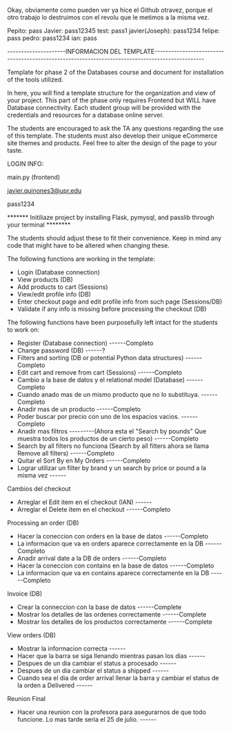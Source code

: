 Okay, obviamente como pueden ver ya hice el Github otravez, porque el otro trabajo lo destruimos con el revolu que le metimos a la misma vez.




Pepito: pass
Javier: pass12345
test: pass1
javier(Joseph): pass1234
felipe: pass
pedro: pass1234
ian: pass


---------------------INFORMACION DEL TEMPLATE------------------------------------------------------------------------------------------------


Template for phase 2 of the Databases course and document for installation of the tools utilized.

In here, you will find a template structure for the organization and view of your project. This part of the phase only requires Frontend but WILL have Database connectivity. Each student group will be provided with the credentials and resources for a database online server.

The students are encouraged to ask the TA any questions regarding the use of this template. The students must also develop their unique eCommerce site themes and products. Feel free to alter the design of the page to your taste.



LOGIN INFO:

main.py (frontend)

javier.quinones3@upr.edu

pass1234


******* Initiliaze project by installing Flask, pymysql, and passlib through your terminal ********



The students should adjust these to fit their convenience. Keep in mind any code that might have to be altered when changing these.


The following functions are working in the template:

* Login (Database connection)
* View products (DB)
* Add products to cart (Sessions)
* View/edit profile info (DB)
* Enter checkout page and edit profile info from such page (Sessions/DB)
* Validate if any info is missing before processing the checkout (DB)


The following functions have been purposefully left intact for the students to work on:

* Register (Database connection)                                                                                                                                                        ------Completo
* Change password (DB)                                                                                                                                                                  ------?
* Filters and sorting (DB or potential Python data structures)                                                                                                                          ------Completo
* Edit cart and remove from cart (Sessions)                                                                                                                                             ------Completo
* Cambio a la base de datos y el relational model (Database)                                                                                                                            ------Completo
* Cuando anado mas de un mismo producto que no lo substituya.                                                                                                                           ------Completo
* Anadir mas de un producto                                                                                                                                                             ------Completo
* Poder buscar por precio con uno de los espacios vacios.                                                                                                                               ------Completo
* Anadir mas filtros ---------(Ahora esta el "Search by pounds" Que muestra todos los productos de un cierto peso)                                                                      ------Completo
* Search by all filters no funciona (Search by all filters ahora se llama Remove all filters)                                                                                           ------Completo
* Quitar el Sort By en My Orders                                                                                                                                                        ------Completo
* Lograr utilizar un filter by brand y un search by price or pound a la misma vez                                                                                                       ------


Cambios del checkout
* Arreglar el Edit item en el checkout    (IAN)                                                                                                                                         ------
* Arreglar el Delete item en el checkout                                                                                                                                                ------Completo

Processing an order (DB)
* Hacer la coneccion con orders en la base de datos                                                                                                                                     ------Completo
* La informacion que va en orders aparece correctamente en la DB                                                                                                                        ------Completo
* Anadir arrival date a la DB de orders                                                                                                                                                 ------Completo
* Hacer la coneccion con contains en la base de datos                                                                                                                                   ------Completo
* La informacion que va en contains aparece correctamente en la DB                                                                                                                      ------Completo



Invoice (DB)
* Crear la conneccion con la base de datos                                                                                                                                              ------Complete
* Mostrar los detalles de las ordenes correctamente                                                                                                                                     ------Complete
* Mostrar los detalles de los productos correctamente                                                                                                                                   ------Complete

View orders (DB)
* Mostrar la informacion correcta                                                                                                                                                       ------
* Hacer que la barra se siga llenando mientras pasan los dias                                                                                                                           ------
* Despues de un dia cambiar el status a procesado                                                                                                                                       ------
* Despues de un dia cambiar el status a shipped                                                                                                                                         ------
* Cuando sea el dia de order arrival llenar la barra y cambiar el status de la orden a Delivered                                                                                        ------

Reunion Final
* Hacer una reunion con la profesora para asegurarnos de que todo funcione. Lo mas tarde seria el 25 de julio.                                                                          ------






